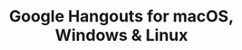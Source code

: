 ---
name: Google Hangouts
url: 'https://hangouts.google.com'
category: Social Networking
title: 'Google Hangouts for macOS, Windows & Linux'
key: google-hangouts

---